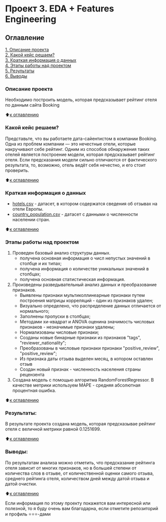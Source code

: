 # Проект 3. EDA + Features Engineering
## Оглавление  
[1. Описание проекта](#Описание-проекта)  
[2. Какой кейс решаем?](#Какой-кейс-решаем)  
[3. Краткая информация о данных](#Краткая-информация-о-данных)  
[4. Этапы работы над проектом](#Этапы-работы-над-проектом)  
[5. Результаты](#Результаты)    
[6. Выводы](#Выводы) 

### Описание проекта    
Необходимо построить модель, которая предсказывает рейтинг отеля по данным сайта Booking 

:arrow_up:[к оглавлению](#Оглавление)


### Какой кейс решаем?    
Представьте, что вы работаете дата-сайентистом в компании Booking. Одна из проблем компании — это нечестные отели, которые накручивают себе рейтинг. Одним из способов обнаружения таких отелей является построение модели, которая предсказывает рейтинг отеля. Если предсказания модели сильно отличаются от фактического результата, то, возможно, отель ведёт себя нечестно, и его стоит проверить.

:arrow_up:[к оглавлению](#Оглавление)

### Краткая информация о данных
* [hotels.csv](https://drive.google.com/file/d/1pLVgUZiV0mGAabi_rx4q3HUzETX5IIgg/view?usp=sharing) - датасет, в котором содержатся сведения об отзывах на отели Европы.
* [country_population.csv](https://drive.google.com/file/d/1OUf7i31jCD2meppT71QF49Zh4xMAKGkb/view?usp=sharing) - датасет с данными о численности населении стран.
  
:arrow_up:[к оглавлению](#Оглавление)


### Этапы работы над проектом  
1. Проведен базовый анализ структуры данных.
    * получена основная информация о числ непустых значений в столбце и их типах;
    * получена информация о количестве уникальных значений в столбцах;
    * получена основная статистическая информация.
2. Произведены разведывательный анализ данных и преобразование признаков.
    * Выявлены признаки мультиколлинеарные признаки путем построения матрицы корреляций - один из признаков удален;
    * Визуально определено, что распределение данных отличается от нормального;
    * Заполнены пропуски в столбцах;
    * Методами хи-квадрат и ANOVA оценина значимость числовых признаков - незначимые признаки удалены;
    * Нормализованы числовые признаки;
    * Созданы новые бинарные признаки из признаков "tags", "reviewer_nationality";
    * Преобразованы в числовые признаки признаки "positive_review", "positive_review";
    * Из признака даты отзыва выделен месяц, в котором оставлен отзыв
    * Создан новый признак - численность населения страны рецензента
3. Создана модель  с помощью алгоритма RandomForestRegressor. В качестве метрики используем MAPE - средняя абсолютная процентная ошибка.

:arrow_up:[к оглавлению](#Оглавление)


### Результаты:  
В результате проекта создана модель, которая предсказывае рейтинг отеля с величной метрики равной 0.1251699.

:arrow_up:[к оглавлению](#Оглавление)


### Выводы:  
По результатам анализа можно отметить, что предсказание рейтинга отеля зависит от многих признаков, но в большей степени от количества слов в отзыве, от количественной оценки самого отзыва, среднего рейтинга отеля, количеством дней между датой отзыва и датой очистки.


:arrow_up:[к оглавлению](#Оглавление)


Если информация по этому проекту покажется вам интересной или полезной, то я буду очень вам благодарна, если отметите репозиторий и профиль ⭐️⭐️⭐️-дами
